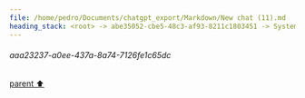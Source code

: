 ```yaml
---
file: /home/pedro/Documents/chatgpt_export/Markdown/New chat (11).md
heading_stack: <root> -> abe35052-cbe5-48c3-af93-8211c1803451 -> System -> 8f3ecc4a-8b68-4f89-9885-144c44a41411 -> System -> aaa23237-a0ee-437a-8a74-7126fe1c65dc
---
```

###### aaa23237-a0ee-437a-8a74-7126fe1c65dc
[parent ⬆️](#8f3ecc4a-8b68-4f89-9885-144c44a41411)
